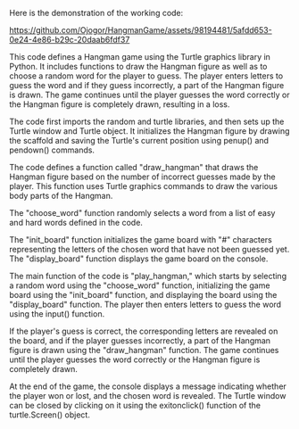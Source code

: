 Here is the demonstration of the working code: 


https://github.com/Ojogor/HangmanGame/assets/98194481/5afdd653-0e24-4e86-b29c-20daab6fdf37




This code defines a Hangman game using the Turtle graphics library in Python. It includes functions to draw the Hangman figure as well as to choose a random word for the player to guess. The player enters letters to guess the word and if they guess incorrectly, a part of the Hangman figure is drawn. The game continues until the player guesses the word correctly or the Hangman figure is completely drawn, resulting in a loss.

The code first imports the random and turtle libraries, and then sets up the Turtle window and Turtle object. It initializes the Hangman figure by drawing the scaffold and saving the Turtle's current position using penup() and pendown() commands.

The code defines a function called "draw_hangman" that draws the Hangman figure based on the number of incorrect guesses made by the player. This function uses Turtle graphics commands to draw the various body parts of the Hangman.

The "choose_word" function randomly selects a word from a list of easy and hard words defined in the code.

The "init_board" function initializes the game board with "#" characters representing the letters of the chosen word that have not been guessed yet. The "display_board" function displays the game board on the console.

The main function of the code is "play_hangman," which starts by selecting a random word using the "choose_word" function, initializing the game board using the "init_board" function, and displaying the board using the "display_board" function. The player then enters letters to guess the word using the input() function.

If the player's guess is correct, the corresponding letters are revealed on the board, and if the player guesses incorrectly, a part of the Hangman figure is drawn using the "draw_hangman" function. The game continues until the player guesses the word correctly or the Hangman figure is completely drawn.

At the end of the game, the console displays a message indicating whether the player won or lost, and the chosen word is revealed. The Turtle window can be closed by clicking on it using the exitonclick() function of the turtle.Screen() object.

